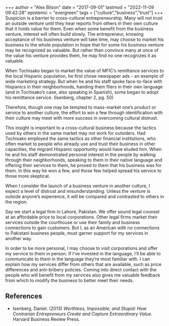 +++
author = "Alex Bilson"
date = "2017-09-01"
lastmod = "2022-11-09 09:42:28"
epistemic = "evergreen"
tags = ["culture","business","trust"]
+++
Suspicion is a barrier to cross-cultural entrepreneurship.  Many will not trust an outside venture until they hear reports from others in their own culture that it holds value for them.  Even when some benefit from the business venture, interest will often build slowly.  The entrepreneur, knowing acceptance of his business venture will take time, may choose to market his business to the whole population in hope that for some his business venture may be recognized as valuable.  But rather than convince many at once of the value his venture provides them, he may find no one recognizes it as valuable.

When Tochisako began to market the value of MFIC’s remittance services to the local Hispanic population, he first chose newspaper ads - an example of wide marketing strategy.  But when he and his staff spoke face-to-face with Hispanics in their neighborhoods, handing them fliers in their own language (and in Tochisako’s case, also speaking in Spanish), some began to adopt his remittance service. (Isenberg, chapter 2, pg. 50)

Therefore, though one may be tempted to mass-market one’s product or service to another culture, the effort to win a few through identification with their culture may meet with more success in overcoming cultural distrust.

This insight is important to a cross-cultural business because the tactics used by others in the same market may not work for outsiders.  Had Tochisako employed the same tactics as other financial institutions, who often market to people who already use and trust their business in other capacities, the migrant Hispanic opportunity would have eluded him.  When he and his staff demonstrated personal interest in the people by walking through their neighborhoods, speaking to them in their native language and offering their services to them, he proved to them that his business was for them.  In this way he won a few, and those few helped spread his service to those more skeptical.

When I consider the launch of a business venture in another culture, I expect a level of distrust and misunderstanding.  Unless the venture is outside anyone’s experience, it will be compared and contrasted to others in the region.

Say we start a legal firm in Lahore, Pakistan.  We offer sound legal counsel at an affordable price to local corporations.  Other legal firms market their services outside the courthouse or use their family and business connections to gain customers.  But I, as an American with no connections to Pakistani business people, must garner support for my services in another way.

In order to be more personal, I may choose to visit corporations and offer my service to them in person.  If I’ve invested in the language, I’ll be able to communicate to them in the language they’re most familiar with.  I can explain how my services differ from others that are available, such as price differences and anti-bribery policies.  Coming into direct contact with the people who will benefit from my services also gives me valuable feedback from which to modify the business to better meet their needs.

## References

- Isenberg, Daniel. (2013) _Worthless, Impossible, and Stupid: How Contrarian Entrepreneurs Create and Capture Extraordinary Value_. Harvard Business Review Press.

